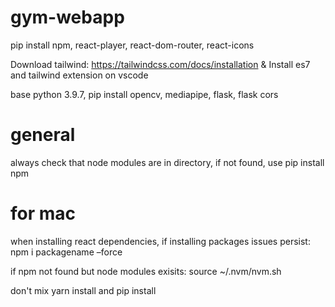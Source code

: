 # gym-webapp

pip install npm, react-player, react-dom-router, react-icons

Download tailwind: https://tailwindcss.com/docs/installation & Install es7 and tailwind extension on vscode

base python 3.9.7, pip install opencv, mediapipe, flask, flask cors

# general
always check that node modules are in directory, if not found, use pip install npm

# for mac
when installing react dependencies, if installing packages issues persist: npm i packagename –force

if npm not found but node modules exisits: source ~/.nvm/nvm.sh

don't mix yarn install and pip install 
